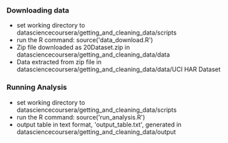 ### Downloading data 
- set working directory to datasciencecoursera/getting_and_cleaning_data/scripts
- run the R command: source('data_download.R')
- Zip file downloaded as 20Dataset.zip in datasciencecoursera/getting_and_cleaning_data/data
- Data extracted from zip file in  datasciencecoursera/getting_and_cleaning_data/data/UCI HAR Dataset

### Running Analysis
- set working directory to datasciencecoursera/getting_and_cleaning_data/scripts
- run the R command: source('run_analysis.R')
- output table in text format, 'output_table.txt', generated in datasciencecoursera/getting_and_cleaning_data/output

